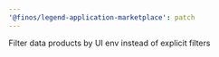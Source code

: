 ```yaml
---
'@finos/legend-application-marketplace': patch
---
```


Filter data products by UI env instead of explicit filters
